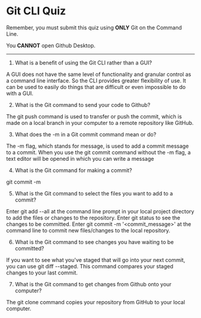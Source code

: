 # Git CLI Quiz

Remember, you must submit this quiz using **ONLY** Git on the Command Line.

You **CANNOT** open Github Desktop.

---

1. What is a benefit of using the Git CLI rather than a GUI?

A GUI does not have the same level of functionality and granular control as a command line interface. So the CLI provides greater flexibility of use. It can be used to easily do things that are difficult or even impossible to do with a GUI.

2. What is the Git command to send your code to Github?

The git push command is used to transfer or push the commit, which is made on a local branch in your computer to a remote repository like GitHub.

3. What does the -m in a Git commit command mean or do?

The -m flag, which stands for message, is used to add a commit message to a commit. When you use the git commit command without the -m flag, a text editor will be opened in which you can write a message

4. What is the Git command for making a commit?

git commit -m

5. What is the Git command to select the files you want to add to a commit?

Enter git add --all at the command line prompt in your local project directory to add the files or changes to the repository. Enter git status to see the changes to be committed. Enter git commit -m '<commit_message>' at the command line to commit new files/changes to the local repository.

6. What is the Git command to see changes you have waiting to be committed?

If you want to see what you've staged that will go into your next commit, you can use git diff --staged. This command compares your staged changes to your last commit.

7. What is the Git command to get changes from Github onto your computer?

The git clone command copies your repository from GitHub to your local computer.
